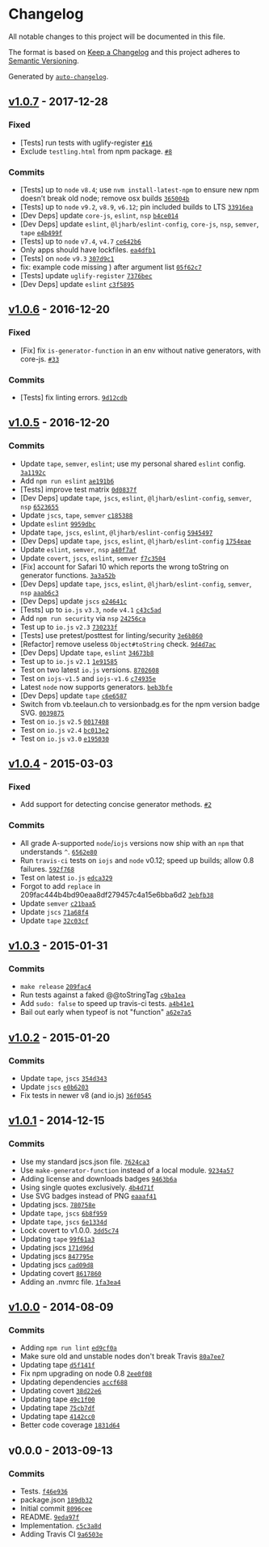 # Changelog

All notable changes to this project will be documented in this file.

The format is based on [Keep a Changelog](https://keepachangelog.com/en/1.0.0/)
and this project adheres to [Semantic Versioning](https://semver.org/spec/v2.0.0.html).

Generated by [`auto-changelog`](https://github.com/CookPete/auto-changelog).

## [v1.0.7](https://github.com/inspect-js/is-generator-function/compare/v1.0.6...v1.0.7) - 2017-12-28

### Fixed

- [Tests] run tests with uglify-register [`#16`](https://github.com/inspect-js/is-generator-function/issues/16)
- Exclude `testling.html` from npm package. [`#8`](https://github.com/inspect-js/is-generator-function/issues/8)

### Commits

- [Tests] up to `node` `v8.4`; use `nvm install-latest-npm` to ensure new npm doesn’t break old node; remove osx builds [`365004b`](https://github.com/inspect-js/is-generator-function/commit/365004b20b302dceb7bd2cee91814f0a55ae3253)
- [Tests] up to `node` `v9.2`, `v8.9`, `v6.12`; pin included builds to LTS [`33916ea`](https://github.com/inspect-js/is-generator-function/commit/33916eadddccf2a39c8cf0160f82c9a5d4a20ecb)
- [Dev Deps] update `core-js`, `eslint`, `nsp` [`b4ce014`](https://github.com/inspect-js/is-generator-function/commit/b4ce0144a8b56fc3089b96f1b8818c6e793e552f)
- [Dev Deps] update `eslint`, `@ljharb/eslint-config`, `core-js`, `nsp`, `semver`, `tape` [`e4b499f`](https://github.com/inspect-js/is-generator-function/commit/e4b499fbe2e5e24593eb25bd63dfc2a1520aaa04)
- [Tests] up to `node` `v7.4`, `v4.7` [`ce642b6`](https://github.com/inspect-js/is-generator-function/commit/ce642b63f0f9c4f56ca3daefbf8b0d4cbda8c0a4)
- Only apps should have lockfiles. [`ea4dfb1`](https://github.com/inspect-js/is-generator-function/commit/ea4dfb15554de3a22656415cda985ceaf449be00)
- [Tests] on `node` `v9.3` [`307d9c1`](https://github.com/inspect-js/is-generator-function/commit/307d9c144fed8a4aec412d3e9ccc117d1c08e167)
- fix: example code missing ) after argument list [`05f62c7`](https://github.com/inspect-js/is-generator-function/commit/05f62c712a9ca08b0efcabe883affd7c0734f51c)
- [Tests] update `uglify-register` [`7376bec`](https://github.com/inspect-js/is-generator-function/commit/7376bec6c3c8ee16cf16feb285798be23e6c2c89)
- [Dev Deps] update `eslint` [`c3f5895`](https://github.com/inspect-js/is-generator-function/commit/c3f58952033c93918aa5b5ac527520b26c2460f8)

## [v1.0.6](https://github.com/inspect-js/is-generator-function/compare/v1.0.5...v1.0.6) - 2016-12-20

### Fixed

- [Fix] fix `is-generator-function` in an env without native generators, with core-js. [`#33`](https://github.com/ljharb/is-equal/issues/33)

### Commits

- [Tests] fix linting errors. [`9d12cdb`](https://github.com/inspect-js/is-generator-function/commit/9d12cdb4bb43c63801173635a7db92ced8f720d8)

## [v1.0.5](https://github.com/inspect-js/is-generator-function/compare/v1.0.4...v1.0.5) - 2016-12-20

### Commits

- Update `tape`, `semver`, `eslint`; use my personal shared `eslint` config. [`3a1192c`](https://github.com/inspect-js/is-generator-function/commit/3a1192cbf25ee5a1ca64e64c20d169c643ceb860)
- Add `npm run eslint` [`ae191b6`](https://github.com/inspect-js/is-generator-function/commit/ae191b61d3ec65de63bcd7b2c1ab08f2f9a94ead)
- [Tests] improve test matrix [`0d0837f`](https://github.com/inspect-js/is-generator-function/commit/0d0837fe00bed00ced94ef5a7bfdbd7e8e295656)
- [Dev Deps] update `tape`, `jscs`, `eslint`, `@ljharb/eslint-config`, `semver`, `nsp` [`6523655`](https://github.com/inspect-js/is-generator-function/commit/652365556b5f8eea69b4612a183b5026c952e776)
- Update `jscs`, `tape`, `semver` [`c185388`](https://github.com/inspect-js/is-generator-function/commit/c185388111ee6c0df1498a76d9c565167b5d20cd)
- Update `eslint` [`9959dbc`](https://github.com/inspect-js/is-generator-function/commit/9959dbc1450214658dc4789574b68de826ec33a7)
- Update `tape`, `jscs`, `eslint`, `@ljharb/eslint-config` [`5945497`](https://github.com/inspect-js/is-generator-function/commit/5945497bc564655ed5ea1bb6f12610a9afc33a33)
- [Dev Deps] update `tape`, `jscs`, `eslint`, `@ljharb/eslint-config` [`1754eae`](https://github.com/inspect-js/is-generator-function/commit/1754eaec79e43835bd154c81fba064b558f7ad1b)
- Update `eslint`, `semver`, `nsp` [`a40f7af`](https://github.com/inspect-js/is-generator-function/commit/a40f7afab3f6ba43193e5464faf51692f6f2199d)
- Update `covert`, `jscs`, `eslint`, `semver` [`f7c3504`](https://github.com/inspect-js/is-generator-function/commit/f7c35049406adc784b23b6b0fbfdd34b4ca8c183)
- [Fix] account for Safari 10 which reports the wrong toString on generator functions. [`3a3a52b`](https://github.com/inspect-js/is-generator-function/commit/3a3a52bdba46e03ae333af9519bf471207bf6cec)
- [Dev Deps] update `tape`, `jscs`, `eslint`, `@ljharb/eslint-config`, `semver`, `nsp` [`aaab6c3`](https://github.com/inspect-js/is-generator-function/commit/aaab6c3a331c8c8793f8f43aa1d452cc12b92c0d)
- [Dev Deps] update `jscs` [`e24641c`](https://github.com/inspect-js/is-generator-function/commit/e24641ca69ae3ee232837e9153c8b43b046cfe69)
- [Tests] up to `io.js` `v3.3`, `node` `v4.1` [`c43c5ad`](https://github.com/inspect-js/is-generator-function/commit/c43c5ade8b3b62fa27fac3e5104ab3df93278878)
- Add `npm run security` via `nsp` [`24256ca`](https://github.com/inspect-js/is-generator-function/commit/24256ca5f5308930e86c3dc75b70bbfe1033e9b6)
- Test up to `io.js` `v2.3` [`730233f`](https://github.com/inspect-js/is-generator-function/commit/730233f0ca376887c698c01799b60ee54424bf9f)
- [Tests] use pretest/posttest for linting/security [`3e6b860`](https://github.com/inspect-js/is-generator-function/commit/3e6b8603453e4d127cd1acef720f1ce214d8f69a)
- [Refactor] remove useless `Object#toString` check. [`9d4d7ac`](https://github.com/inspect-js/is-generator-function/commit/9d4d7ac23f6f2f75098903b4fe4f74e1d39a2226)
- [Dev Deps] Update `tape`, `eslint` [`34673b8`](https://github.com/inspect-js/is-generator-function/commit/34673b86aecddf149284bd8bbca5ab54e6e59694)
- Test up to `io.js` `v2.1` [`1e91585`](https://github.com/inspect-js/is-generator-function/commit/1e915850246cbd691606567850f35665a650e490)
- Test on two latest `io.js` versions. [`8702608`](https://github.com/inspect-js/is-generator-function/commit/87026087a1e3b43ba9f8dc7a5b6c2b58d572ff25)
- Test on `iojs-v1.5` and `iojs-v1.6` [`c74935e`](https://github.com/inspect-js/is-generator-function/commit/c74935ec9c187e9640f862607873aa096ddcf9fc)
- Latest `node` now supports generators. [`beb3bfe`](https://github.com/inspect-js/is-generator-function/commit/beb3bfe3d425cc0ece9a02e286727e36d53f5050)
- [Dev Deps] update `tape` [`c6e6587`](https://github.com/inspect-js/is-generator-function/commit/c6e658765c94b9edc282848f13e7bce882711c8c)
- Switch from vb.teelaun.ch to versionbadg.es for the npm version badge SVG. [`0039875`](https://github.com/inspect-js/is-generator-function/commit/0039875e6c587255470088c7867cfa314713626b)
- Test on `io.js` `v2.5` [`0017408`](https://github.com/inspect-js/is-generator-function/commit/001740801d2a29f9a25a8824b064286910601e8c)
- Test on `io.js` `v2.4` [`bc013e2`](https://github.com/inspect-js/is-generator-function/commit/bc013e20b99a89b3f592038196d69f871b39caf0)
- Test on `io.js` `v3.0` [`e195030`](https://github.com/inspect-js/is-generator-function/commit/e1950306f4e0a107101e9aeae89cfac2c18e33de)

## [v1.0.4](https://github.com/inspect-js/is-generator-function/compare/v1.0.3...v1.0.4) - 2015-03-03

### Fixed

- Add support for detecting concise generator methods. [`#2`](https://github.com/inspect-js/is-generator-function/issues/2)

### Commits

- All grade A-supported `node`/`iojs` versions now ship with an `npm` that understands `^`. [`6562e80`](https://github.com/inspect-js/is-generator-function/commit/6562e8015cf318056522a39d7a8e6ad121f9cf4c)
- Run `travis-ci` tests on `iojs` and `node` v0.12; speed up builds; allow 0.8 failures. [`592f768`](https://github.com/inspect-js/is-generator-function/commit/592f76853bcc5b46351d8842df7fd1483214d870)
- Test on latest `io.js` [`edca329`](https://github.com/inspect-js/is-generator-function/commit/edca329a4b3ddc19b5ac9491f7678240a73f4e0b)
- Forgot to add `replace` in 209fac444b4bd90eaa8df279457c4a15e6bba6d2 [`3ebfb38`](https://github.com/inspect-js/is-generator-function/commit/3ebfb380c73e29447689f0924248a5c801260371)
- Update `semver` [`c21baa5`](https://github.com/inspect-js/is-generator-function/commit/c21baa5acfe51e6bbe324c13ce5d4b6770ecfb27)
- Update `jscs` [`71a68f4`](https://github.com/inspect-js/is-generator-function/commit/71a68f47044af23ed2cd819d122202a59c2e6967)
- Update `tape` [`32c03cf`](https://github.com/inspect-js/is-generator-function/commit/32c03cf5701634f47c8d47fc383c97365adb3bb3)

## [v1.0.3](https://github.com/inspect-js/is-generator-function/compare/v1.0.2...v1.0.3) - 2015-01-31

### Commits

- `make release` [`209fac4`](https://github.com/inspect-js/is-generator-function/commit/209fac444b4bd90eaa8df279457c4a15e6bba6d2)
- Run tests against a faked @@toStringTag [`c9ba1ea`](https://github.com/inspect-js/is-generator-function/commit/c9ba1ea8163bd2e7a0f537da8fbaead0efa96a24)
- Add `sudo: false` to speed up travis-ci tests. [`a4b41e1`](https://github.com/inspect-js/is-generator-function/commit/a4b41e1b9c3856c671922f64bf5b7b41eb9ec0d6)
- Bail out early when typeof is not "function" [`a62e7a5`](https://github.com/inspect-js/is-generator-function/commit/a62e7a547307f5ba62a39e374f2cc2f46705eabc)

## [v1.0.2](https://github.com/inspect-js/is-generator-function/compare/v1.0.1...v1.0.2) - 2015-01-20

### Commits

- Update `tape`, `jscs` [`354d343`](https://github.com/inspect-js/is-generator-function/commit/354d3437426c274221ad21a2a580e9f31bfb07e3)
- Update `jscs` [`e0b6203`](https://github.com/inspect-js/is-generator-function/commit/e0b620323be47b3925fe3cd660c063a06cfde4aa)
- Fix tests in newer v8 (and io.js) [`36f0545`](https://github.com/inspect-js/is-generator-function/commit/36f054590d4f5fa994af5f2e7d592840bf9f9d27)

## [v1.0.1](https://github.com/inspect-js/is-generator-function/compare/v1.0.0...v1.0.1) - 2014-12-15

### Commits

- Use my standard jscs.json file. [`7624ca3`](https://github.com/inspect-js/is-generator-function/commit/7624ca3053cacec69d9a58e40c54e6635d8f980b)
- Use `make-generator-function` instead of a local module. [`9234a57`](https://github.com/inspect-js/is-generator-function/commit/9234a5771a3237baf3fe609540e74ce982fe6932)
- Adding license and downloads badges [`9463b6a`](https://github.com/inspect-js/is-generator-function/commit/9463b6a0c6bf254e213a2f5306f37e9849c8bb1a)
- Using single quotes exclusively. [`4b4d71f`](https://github.com/inspect-js/is-generator-function/commit/4b4d71f9e0d3753b6f2bd764ae910601352ff19e)
- Use SVG badges instead of PNG [`eaaaf41`](https://github.com/inspect-js/is-generator-function/commit/eaaaf41900c2e69c801062e8c7bb247bd3d2e402)
- Updating jscs. [`780758e`](https://github.com/inspect-js/is-generator-function/commit/780758ef1ae5e6a7a422fc8e3ac1265f53e33135)
- Update `tape`, `jscs` [`6b8f959`](https://github.com/inspect-js/is-generator-function/commit/6b8f95928274d770e9b66359e38c982a2b161e74)
- Update `tape`, `jscs` [`6e1334d`](https://github.com/inspect-js/is-generator-function/commit/6e1334d12899bed116ab3c4e82994fdfc8f8c279)
- Lock covert to v1.0.0. [`3dd5c74`](https://github.com/inspect-js/is-generator-function/commit/3dd5c74921a59481d5a699444a879ef0f80ef7c5)
- Updating `tape` [`99f61a3`](https://github.com/inspect-js/is-generator-function/commit/99f61a30692b7c00d06a6d29ac3022b242d4f1d4)
- Updating jscs [`171d96d`](https://github.com/inspect-js/is-generator-function/commit/171d96deef2bff8a840b0ef9563ad9366c8fcd98)
- Updating jscs [`847795e`](https://github.com/inspect-js/is-generator-function/commit/847795e9f951f5d28195f0bdb85ec26b427d2d33)
- Updating jscs [`cad09d8`](https://github.com/inspect-js/is-generator-function/commit/cad09d88873f2595545977f0ce9ed8ccde78b625)
- Updating covert [`8617860`](https://github.com/inspect-js/is-generator-function/commit/86178604dccea5b73ad2b386b275657366735529)
- Adding an .nvmrc file. [`1fa3ea4`](https://github.com/inspect-js/is-generator-function/commit/1fa3ea4f04139fdc28e2c0e553efd917be1f5744)

## [v1.0.0](https://github.com/inspect-js/is-generator-function/compare/v0.0.0...v1.0.0) - 2014-08-09

### Commits

- Adding `npm run lint` [`ed9cf0a`](https://github.com/inspect-js/is-generator-function/commit/ed9cf0a240ae8b3c4bf682e5ff37757d9eb6cffc)
- Make sure old and unstable nodes don't break Travis [`80a7ee7`](https://github.com/inspect-js/is-generator-function/commit/80a7ee782dc832869bccf857213ef76685303738)
- Updating tape [`d5f141f`](https://github.com/inspect-js/is-generator-function/commit/d5f141f0017aefb003911a1eb9c9b615069f1cf0)
- Fix npm upgrading on node 0.8 [`2ee0f08`](https://github.com/inspect-js/is-generator-function/commit/2ee0f08a56f493fb5d4299c7bda9cd52c41a98a2)
- Updating dependencies [`accf688`](https://github.com/inspect-js/is-generator-function/commit/accf688e8c20f05d0f24c1ff8efdaa24def0882c)
- Updating covert [`38d22e6`](https://github.com/inspect-js/is-generator-function/commit/38d22e6cdc939bb3f2cbfc5fff41473a694d4fe5)
- Updating tape [`49c1f00`](https://github.com/inspect-js/is-generator-function/commit/49c1f00cf5c66c87a8678d9c78a6b411cf1af986)
- Updating tape [`75cb7df`](https://github.com/inspect-js/is-generator-function/commit/75cb7dfef5254f4a9941a3bd77471cb783bb6fbd)
- Updating tape [`4142cc0`](https://github.com/inspect-js/is-generator-function/commit/4142cc092e157b92a6107112b2c3f3dc9b154367)
- Better code coverage [`1831d64`](https://github.com/inspect-js/is-generator-function/commit/1831d64d859ae8d45cc9aea30248d8cabc3d1e1d)

## v0.0.0 - 2013-09-13

### Commits

- Tests. [`f46e936`](https://github.com/inspect-js/is-generator-function/commit/f46e9368db04e0725a56e2bd0a246ab52123ed35)
- package.json [`189db32`](https://github.com/inspect-js/is-generator-function/commit/189db324e627257de94b68d1e6005c21ba74ebad)
- Initial commit [`8096cee`](https://github.com/inspect-js/is-generator-function/commit/8096ceedf7c9caece9acfd0ff4a0bd6eafa5dfdf)
- README. [`9eda97f`](https://github.com/inspect-js/is-generator-function/commit/9eda97fbc33113a519121a6515e777985730f3f7)
- Implementation. [`c5c3a8d`](https://github.com/inspect-js/is-generator-function/commit/c5c3a8d5dccae465c69958fc38c4ceba8b1354cc)
- Adding Travis CI [`9a6503e`](https://github.com/inspect-js/is-generator-function/commit/9a6503ebce8c9521c82e8ed1ec1b79bc856d0c5c)
